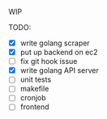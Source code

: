 WIP

TODO:

- [x] write golang scraper
- [x] put up backend on ec2
- [ ] fix git hook issue
- [x] write golang API server
- [ ] unit tests
- [ ] makefile
- [ ] cronjob
- [ ] frontend
